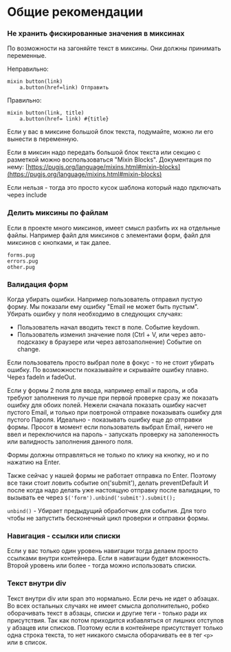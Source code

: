 # Общие рекомендации

### Не хранить фискированные значения в миксинах

По возможности на загоняйте текст в миксины. Они должны принимать переменные.

Неправильно:

```pug
mixin button(link)
	a.button(href=link) Отправить
```

Правильно:

```pug
mixin button(link, title)
	a.button(href= link) #{title}
```

Если у вас в миксине большой блок текста, подумайте, можно ли его вынести в переменную.

Если в миксин надо передать большой блок текста или секцию с разметкой можно воспользоваться "Mixin Blocks".
Документация по нему: [https://pugjs.org/language/mixins.html#mixin-blocks](https://pugjs.org/language/mixins.html#mixin-blocks)

Если нельзя - тогда это просто кусок шаблона который надо пдключать через include

### Делить миксины по файлам

Если в проекте много миксинов, имеет смысл разбить их на отдельные файлы. Например файл для миксинов с элементами форм, файл для миксинов с кнопками, и так далее.

```
forms.pug
errors.pug
other.pug
```

### Валидация форм

Когда убирать ошибки. Например пользователь отправил пустую форму. Мы показали ему ошибку "Email не может быть пустым".
Убирать ошибку у поля необходимо в следующих случаях:
- Пользователь начал вводить текст в поле. Событие keydown.
- Пользователь изменил значение поля (Ctrl + V, или через авто-подсказку в браузере или через автозаполнение) Событие on change.

Если пользователь просто выбрал поле в фокус - то не стоит убирать ошибку.
По возможности показывайте и скрывайте ошибку плавно. Через fadeIn и fadeOut.

Если у формы 2 поля для ввода, например email и пароль, и оба требуют заполнения то лучше при первой проверке сразу же показать ошибку для обоих полей. Нежели сначала показать ошибку насчет пустого Email, и только при повтроной отправке показывать ошибку для пустого Пароля. Идеально - показывать ошибку еще до отправки формы. Просот в момент если пользователь выбрал Email, ничего не ввел и переключился на пароль - запускать проверку на заполенность или валидность заполнения данного поля.

Формы должны отправляться не только по клику на кнопку, но и по нажатию на Enter.

Также сейчас у нашей формы не работает отправка по Enter. 
Поэтому все таки стоит ловить событие on('submit'), делать preventDefault
И после когда надо делать уже настоящую отправку после валидации, то вызывать ее через `$('form').unbind('submit').submit();`

`unbind()` - Убирает предыдущий обработчик для события.
Для того чтобы не запустить бесконечный цикл проверки и отправки формы.

### Навигация - ссылки или списки

Если у вас только один уровень навигации тогда делаем просто ссылками внутри контейнера.
Если в навигации будет вложенность. Второй уровень или более - тогда можно использовать списки.

### Текст внутри div

Текст внутри div или span это нормально. Если речь не идет о абзацах. Во всех остальных случаях не имеет смысла дополнительно, робко оборачивать текст в абзацы, списки и другие теги - только ради их присутствия. Так как потом приходится избавляться от лишних отступов у абзацев или списков. Поэтому если в контейнере присутствует только одна строка текста, то нет никакого смысла оборачивать ее в тег `<p>` или в список.
